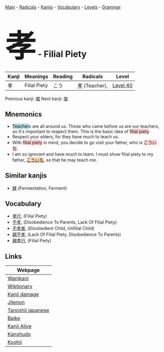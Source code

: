<style> bigfont {font-size: 100px}</style>
[Main](../README.md) -
[Radicals](../radicals.md) -
[Kanjis](../kanjis.md) -
[Vocabulary](../vocabulary.md) -
[Levels](../levels.md) -
[Grammar](../grammar.md)
# <bigfont> 孝</bigfont> - Filial Piety 

| Kanji | Meanings | Reading | Radicals | Level |
| --- | --- | --- | --- | --- |
| 孝 | Filial Piety | こう | [孝](../radicals/孝.md) (Teacher),  | [Level 40](../levels/wk_level40.md) |

Previous kanji: [唱](唱.md) Next kanji: [俊](俊.md) 

## Mnemonics
 * <span style="background-color:#ADD8E6"> Teacher</span>s are all around us. Those who came before us are our teachers, so it's important to respect them. This is the basic idea of <span style="background-color:#ffcccb"> filial piety</span>.
* Respect your elders, for they have much to teach us. 
* With <span style="background-color:#ffcccb"> filial piety</span> in mind, you decide to go visit your father, who is <span style="background-color:#ffcccb"> こういち</span>.
* I am so ignorant and have much to learn. I must show filial piety to my father, <span style="background-color:#fed8b1"> [こういち](https://jisho.org/search/こういち)</span>, so that he may teach me.


## Similar kanjis
 * [酵](酵.md) (Fermentation, Ferment)


## Vocabulary
 * [孝行](../vocabulary/孝.md), (Filial Piety)
* [不孝](../vocabulary/孝.md), (Disobedience To Parents, Lack Of Filial Piety)
* [不孝者](../vocabulary/孝.md), (Disobedient Child, Unfilial Child)
* [親不孝](../vocabulary/孝.md), (Lack Of Filial Piety, Disobedience To Parents)
* [親孝行](../vocabulary/孝.md), (Filial Piety)



## Links 

| Webpage |
| --- |
| [Wanikani          ](https://www.wanikani.com/kanji/孝) |
| [Wiktionary        ](https://en.wiktionary.org/wiki/孝) |
| [Kanji damage      ](http://www.kanjidamage.com/kanji/search?utf8=✓&q=孝) |
| [Jitenon           ](https://jitenon.com/kanji/孝) |
| [Tanoshii japanese ](https://www.tanoshiijapanese.com/dictionary/kanji.cfm?k=孝) |
| [Baike             ](https://baike.baidu.com/item/孝) |
| [Kanji Alive       ](https://app.kanjialive.com/孝) |
| [Kanshudo          ](https://www.kanshudo.com/searchmn?q=孝) |
| [Koohii            ](https://kanji.koohii.com/study/kanji/孝) |
